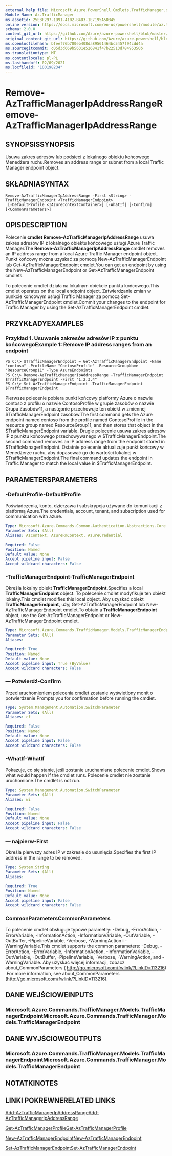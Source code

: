 ```yaml
---
external help file: Microsoft.Azure.PowerShell.Cmdlets.TrafficManager.dll-Help.xml
Module Name: Az.TrafficManager
ms.assetid: 25E3F297-1D91-4102-B4D3-1E7195A5D345
online version: https://docs.microsoft.com/en-us/powershell/module/az.trafficmanager/remove-aztrafficmanagerIpAddressRange
schema: 2.0.0
content_git_url: https://github.com/Azure/azure-powershell/blob/master/src/TrafficManager/TrafficManager/help/Remove-AzTrafficManagerIpAddressRange.md
original_content_git_url: https://github.com/Azure/azure-powershell/blob/master/src/TrafficManager/TrafficManager/help/Remove-AzTrafficManagerIpAddressRange.md
ms.openlocfilehash: bfeef76b700eb408da89561464bc5457f94cdd4a
ms.sourcegitcommit: c05d3d669b5631e526841f47b22513d78495350b
ms.translationtype: MT
ms.contentlocale: pl-PL
ms.lasthandoff: 02/09/2021
ms.locfileid: "100198234"
---
```

# <span data-ttu-id="f217c-101">Remove-AzTrafficManagerIpAddressRange</span><span class="sxs-lookup"><span data-stu-id="f217c-101">Remove-AzTrafficManagerIpAddressRange</span></span>

## <span data-ttu-id="f217c-102">SYNOPSIS</span><span class="sxs-lookup"><span data-stu-id="f217c-102">SYNOPSIS</span></span>
<span data-ttu-id="f217c-103">Usuwa zakres adresów lub podsieci z lokalnego obiektu końcowego Menedżera ruchu.</span><span class="sxs-lookup"><span data-stu-id="f217c-103">Removes an address range or subnet from a local Traffic Manager endpoint object.</span></span>

## <span data-ttu-id="f217c-104">SKŁADNIA</span><span class="sxs-lookup"><span data-stu-id="f217c-104">SYNTAX</span></span>

```
Remove-AzTrafficManagerIpAddressRange -First <String> -TrafficManagerEndpoint <TrafficManagerEndpoint>
 [-DefaultProfile <IAzureContextContainer>] [-WhatIf] [-Confirm] [<CommonParameters>]
```

## <span data-ttu-id="f217c-105">OPIS</span><span class="sxs-lookup"><span data-stu-id="f217c-105">DESCRIPTION</span></span>
<span data-ttu-id="f217c-106">Polecenie **cmdlet Remove-AzTrafficManagerIpAddressRange** usuwa zakres adresów IP z lokalnego obiektu końcowego usługi Azure Traffic Manager.</span><span class="sxs-lookup"><span data-stu-id="f217c-106">The **Remove-AzTrafficManagerIpAddressRange** cmdlet removes an IP address range from a local Azure Traffic Manager endpoint object.</span></span>
<span data-ttu-id="f217c-107">Punkt końcowy można uzyskać za pomocą New-AzTrafficManagerEndpoint lub Get-AzTrafficManagerEndpoint cmdlet.</span><span class="sxs-lookup"><span data-stu-id="f217c-107">You can get an endpoint by using the New-AzTrafficManagerEndpoint or Get-AzTrafficManagerEndpoint cmdlets.</span></span>

<span data-ttu-id="f217c-108">To polecenie cmdlet działa na lokalnym obiekcie punktu końcowego.</span><span class="sxs-lookup"><span data-stu-id="f217c-108">This cmdlet operates on the local endpoint object.</span></span>
<span data-ttu-id="f217c-109">Zatwierdzanie zmian w punkcie końcowym usługi Traffic Manager za pomocą Set-AzTrafficManagerEndpoint cmdlet.</span><span class="sxs-lookup"><span data-stu-id="f217c-109">Commit your changes to the endpoint for Traffic Manager by using the Set-AzTrafficManagerEndpoint cmdlet.</span></span>

## <span data-ttu-id="f217c-110">PRZYKŁADY</span><span class="sxs-lookup"><span data-stu-id="f217c-110">EXAMPLES</span></span>

### <span data-ttu-id="f217c-111">Przykład 1. Usuwanie zakresów adresów IP z punktu końcowego</span><span class="sxs-lookup"><span data-stu-id="f217c-111">Example 1: Remove IP address ranges from an endpoint</span></span>
```
PS C:\> $TrafficManagerEndpoint = Get-AzTrafficManagerEndpoint -Name "contoso" -ProfileName "ContosoProfile" -ResourceGroupName "ResourceGroup11" -Type AzureEndpoints
PS C:\> Remove-AzTrafficManagerIpAddressRange -TrafficManagerEndpoint $TrafficManagerEndpoint -First "1.2.3.4"
PS C:\> Set-AzTrafficManagerEndpoint -TrafficManagerEndpoint $TrafficManagerEndpoint
```

<span data-ttu-id="f217c-112">Pierwsze polecenie pobiera punkt końcowy platformy Azure o nazwie contoso z profilu o nazwie ContosoProfile w grupie zasobów o nazwie Grupa Zasobów11, a następnie przechowuje ten obiekt w zmiennej $TrafficManagerEndpoint zasobów.</span><span class="sxs-lookup"><span data-stu-id="f217c-112">The first command gets the Azure endpoint named contoso from the profile named ContosoProfile in the resource group named ResourceGroup11, and then stores that object in the $TrafficManagerEndpoint variable.</span></span>
<span data-ttu-id="f217c-113">Drugie polecenie usuwa zakres adresów IP z punktu końcowego przechowywanego w $TrafficManagerEndpoint.</span><span class="sxs-lookup"><span data-stu-id="f217c-113">The second command removes an IP address range from the endpoint stored in $TrafficManagerEndpoint.</span></span>
<span data-ttu-id="f217c-114">Ostatnie polecenie aktualizuje punkt końcowy w Menedżerze ruchu, aby dopasować go do wartości lokalnej w $TrafficManagerEndpoint.</span><span class="sxs-lookup"><span data-stu-id="f217c-114">The final command updates the endpoint in Traffic Manager to match the local value in $TrafficManagerEndpoint.</span></span>

## <span data-ttu-id="f217c-115">PARAMETERS</span><span class="sxs-lookup"><span data-stu-id="f217c-115">PARAMETERS</span></span>

### <span data-ttu-id="f217c-116">-DefaultProfile</span><span class="sxs-lookup"><span data-stu-id="f217c-116">-DefaultProfile</span></span>
<span data-ttu-id="f217c-117">Poświadczenia, konto, dzierżawa i subskrypcja używane do komunikacji z platformą Azure.</span><span class="sxs-lookup"><span data-stu-id="f217c-117">The credentials, account, tenant, and subscription used for communication with azure.</span></span>

```yaml
Type: Microsoft.Azure.Commands.Common.Authentication.Abstractions.Core.IAzureContextContainer
Parameter Sets: (All)
Aliases: AzContext, AzureRmContext, AzureCredential

Required: False
Position: Named
Default value: None
Accept pipeline input: False
Accept wildcard characters: False
```

### <span data-ttu-id="f217c-118">-TrafficManagerEndpoint</span><span class="sxs-lookup"><span data-stu-id="f217c-118">-TrafficManagerEndpoint</span></span>
<span data-ttu-id="f217c-119">Określa lokalny obiekt **TrafficManagerEndpoint.**</span><span class="sxs-lookup"><span data-stu-id="f217c-119">Specifies a local **TrafficManagerEndpoint** object.</span></span>
<span data-ttu-id="f217c-120">To polecenie cmdlet modyfikuje ten obiekt lokalny.</span><span class="sxs-lookup"><span data-stu-id="f217c-120">This cmdlet modifies this local object.</span></span>
<span data-ttu-id="f217c-121">Aby uzyskać obiekt **TrafficManagerEndpoint,** użyj Get-AzTrafficManagerEndpoint lub New-AzTrafficManagerEndpoint cmdlet.</span><span class="sxs-lookup"><span data-stu-id="f217c-121">To obtain a **TrafficManagerEndpoint** object, use the Get-AzTrafficManagerEndpoint or New-AzTrafficManagerEndpoint cmdlet.</span></span>

```yaml
Type: Microsoft.Azure.Commands.TrafficManager.Models.TrafficManagerEndpoint
Parameter Sets: (All)
Aliases:

Required: True
Position: Named
Default value: None
Accept pipeline input: True (ByValue)
Accept wildcard characters: False
```

### <span data-ttu-id="f217c-122">— Potwierdź</span><span class="sxs-lookup"><span data-stu-id="f217c-122">-Confirm</span></span>
<span data-ttu-id="f217c-123">Przed uruchomieniem polecenia cmdlet zostanie wyświetlony monit o potwierdzenie.</span><span class="sxs-lookup"><span data-stu-id="f217c-123">Prompts you for confirmation before running the cmdlet.</span></span>

```yaml
Type: System.Management.Automation.SwitchParameter
Parameter Sets: (All)
Aliases: cf

Required: False
Position: Named
Default value: None
Accept pipeline input: False
Accept wildcard characters: False
```

### <span data-ttu-id="f217c-124">-WhatIf</span><span class="sxs-lookup"><span data-stu-id="f217c-124">-WhatIf</span></span>
<span data-ttu-id="f217c-125">Pokazuje, co się stanie, jeśli zostanie uruchamiane polecenie cmdlet.</span><span class="sxs-lookup"><span data-stu-id="f217c-125">Shows what would happen if the cmdlet runs.</span></span> <span data-ttu-id="f217c-126">Polecenie cmdlet nie zostanie uruchomione.</span><span class="sxs-lookup"><span data-stu-id="f217c-126">The cmdlet is not run.</span></span>

```yaml
Type: System.Management.Automation.SwitchParameter
Parameter Sets: (All)
Aliases: wi

Required: False
Position: Named
Default value: None
Accept pipeline input: False
Accept wildcard characters: False
```

### <span data-ttu-id="f217c-127">— najpierw</span><span class="sxs-lookup"><span data-stu-id="f217c-127">-First</span></span>
<span data-ttu-id="f217c-128">Określa pierwszy adres IP w zakresie do usunięcia.</span><span class="sxs-lookup"><span data-stu-id="f217c-128">Specifies the first IP address in the range to be removed.</span></span>

```yaml
Type: System.String
Parameter Sets: (All)
Aliases:

Required: True
Position: Named
Default value: None
Accept pipeline input: False
Accept wildcard characters: False
```

### <span data-ttu-id="f217c-129">CommonParameters</span><span class="sxs-lookup"><span data-stu-id="f217c-129">CommonParameters</span></span>
<span data-ttu-id="f217c-130">To polecenie cmdlet obsługuje typowe parametry: -Debug, -ErrorAction, -ErrorVariable, -InformationAction, -InformationVariable, -OutVariable, -OutBuffer, -PipelineVariable, -Verbose, -WarningAction i -WarningVariable.</span><span class="sxs-lookup"><span data-stu-id="f217c-130">This cmdlet supports the common parameters: -Debug, -ErrorAction, -ErrorVariable, -InformationAction, -InformationVariable, -OutVariable, -OutBuffer, -PipelineVariable, -Verbose, -WarningAction, and -WarningVariable.</span></span> <span data-ttu-id="f217c-131">Aby uzyskać więcej informacji, zobacz about_CommonParameters ( http://go.microsoft.com/fwlink/?LinkID=113216) .</span><span class="sxs-lookup"><span data-stu-id="f217c-131">For more information, see about_CommonParameters (http://go.microsoft.com/fwlink/?LinkID=113216).</span></span>

## <span data-ttu-id="f217c-132">DANE WEJŚCIOWE</span><span class="sxs-lookup"><span data-stu-id="f217c-132">INPUTS</span></span>

### <span data-ttu-id="f217c-133">Microsoft.Azure.Commands.TrafficManager.Models.TrafficManagerEndpoint</span><span class="sxs-lookup"><span data-stu-id="f217c-133">Microsoft.Azure.Commands.TrafficManager.Models.TrafficManagerEndpoint</span></span>

## <span data-ttu-id="f217c-134">DANE WYJŚCIOWE</span><span class="sxs-lookup"><span data-stu-id="f217c-134">OUTPUTS</span></span>

### <span data-ttu-id="f217c-135">Microsoft.Azure.Commands.TrafficManager.Models.TrafficManagerEndpoint</span><span class="sxs-lookup"><span data-stu-id="f217c-135">Microsoft.Azure.Commands.TrafficManager.Models.TrafficManagerEndpoint</span></span>

## <span data-ttu-id="f217c-136">NOTATKI</span><span class="sxs-lookup"><span data-stu-id="f217c-136">NOTES</span></span>

## <span data-ttu-id="f217c-137">LINKI POKREWNE</span><span class="sxs-lookup"><span data-stu-id="f217c-137">RELATED LINKS</span></span>

[<span data-ttu-id="f217c-138">Add-AzTrafficManagerIpAddressRange</span><span class="sxs-lookup"><span data-stu-id="f217c-138">Add-AzTrafficManagerIpAddressRange</span></span>](./Add-AzTrafficManagerIpAddressRange.md)

[<span data-ttu-id="f217c-139">Get-AzTrafficManagerProfile</span><span class="sxs-lookup"><span data-stu-id="f217c-139">Get-AzTrafficManagerProfile</span></span>](./Get-AzTrafficManagerEndpoint.md)

[<span data-ttu-id="f217c-140">New-AzTrafficManagerEndpoint</span><span class="sxs-lookup"><span data-stu-id="f217c-140">New-AzTrafficManagerEndpoint</span></span>](./New-AzTrafficManagerEndpoint.md)

[<span data-ttu-id="f217c-141">Set-AzTrafficManagerEndpoint</span><span class="sxs-lookup"><span data-stu-id="f217c-141">Set-AzTrafficManagerEndpoint</span></span>](./Set-AzTrafficManagerEndpoint.md)
